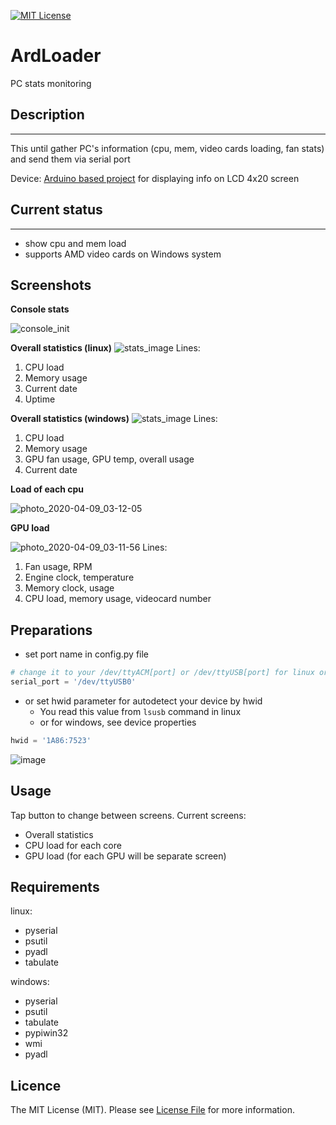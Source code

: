 [![MIT License][license-shield]][license-url]

# ArdLoader

PC stats monitoring

## Description
-----------
This until gather PC's information (cpu, mem, video cards loading, fan stats) and send them via serial port

Device: [Arduino based project](https://github.com/flotzilla/WminiLoad) for displaying info on LCD 4x20 screen

## Current status
------------
* show cpu and mem load
* supports AMD video cards on Windows system

## Screenshots

**Console stats**

![console_init](https://user-images.githubusercontent.com/3332506/78721597-82ea3680-7930-11ea-93f8-671dab2160fc.png)

**Overall statistics (linux)**
![stats_image](https://user-images.githubusercontent.com/3332506/78722081-70bcc800-7931-11ea-81a5-37a7e3a127c5.jpg)
Lines:
1. CPU load
2. Memory usage
3. Current date
4. Uptime

**Overall statistics (windows)**
![stats_image](https://user-images.githubusercontent.com/3332506/78845554-89041400-7a11-11ea-8ca0-7d75aecd4009.jpg)
Lines:
1. CPU load
2. Memory usage
3. GPU fan usage, GPU temp, overall usage
4. Current date

**Load of each cpu**

![photo_2020-04-09_03-12-05](https://user-images.githubusercontent.com/3332506/78845122-5d345e80-7a10-11ea-90b1-5946b16e2505.jpg)

**GPU load**

![photo_2020-04-09_03-11-56](https://user-images.githubusercontent.com/3332506/78845177-881eb280-7a10-11ea-92a1-98202373c58f.jpg)
Lines:
1. Fan usage, RPM
2. Engine clock, temperature
3. Memory clock, usage
4. CPU load, memory usage, videocard number

## Preparations 
* set port name in config.py file
```python
# change it to your /dev/ttyACM[port] or /dev/ttyUSB[port] for linux or COM[port] for windows
serial_port = '/dev/ttyUSB0'
```
* or set hwid parameter for autodetect your device by hwid
    * You read this value from `lsusb` command in linux
    * or for windows, see device properties
    
```python
hwid = '1A86:7523'
```
    
![image](https://user-images.githubusercontent.com/3332506/78846004-fe241900-7a12-11ea-94af-9c9b32b9bd6f.png)

 
## Usage
 Tap button to change between screens. 
 Current screens: 
 * Overall statistics
 * CPU load for each core
 * GPU load (for each GPU will be separate screen)

## Requirements
linux:
* pyserial
* psutil
* pyadl
* tabulate

windows:
* pyserial
* psutil
* tabulate
* pypiwin32
* wmi
* pyadl

## Licence
The MIT License (MIT). Please see [License File](https://github.com/flotzilla/ArdLoader/blob/master/LICENCE.md) for more information.

[license-shield]: https://img.shields.io/github/license/othneildrew/Best-README-Template.svg?style=flat-square
[license-url]: https://github.com/flotzilla/ArdLoader/blob/master/LICENCE.md